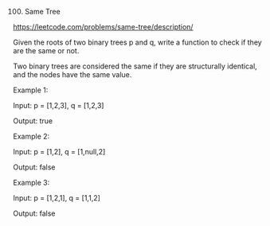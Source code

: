 100. Same Tree



https://leetcode.com/problems/same-tree/description/


Given the roots of two binary trees p and q, write a function to check if they are the same or not.

Two binary trees are considered the same if they are structurally identical, and the nodes have the same value.

 
Example 1:

Input: p = [1,2,3], q = [1,2,3]

Output: true

Example 2:


Input: p = [1,2], q = [1,null,2]

Output: false

Example 3:


Input: p = [1,2,1], q = [1,1,2]

Output: false
